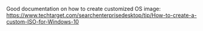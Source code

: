 
Good documentation on how to create customized OS image:
https://www.techtarget.com/searchenterprisedesktop/tip/How-to-create-a-custom-ISO-for-Windows-10


